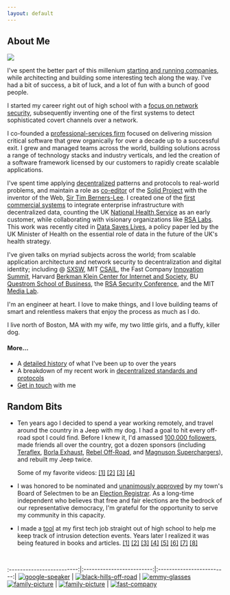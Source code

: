 ```yaml
---
layout: default
---
```


## About Me

<img class="profile-picture" src="assets/images/jwb.png">

I've spent the better part of this millenium [starting and running 
companies](work-history), while architecting and building some interesting tech 
along the way. I've had a bit of success,
a bit of luck, and a lot of fun with a bunch of good people.

I started my career right out of high school with a [focus on network security](work-history#work-intrusic), 
subsequently inventing one of the first systems to detect sophisticated covert 
channels over a network. 

I co-founded a [professional-services firm](work-history#work-jd-services) 
focused on delivering mission critical
software that grew organically for over a decade up to a successful exit.
I grew and managed teams across the world, building solutions across a range 
of technology stacks and industry verticals, and led the creation of a software 
framework licensed by our customers to rapidly create scalable 
applications.

I've spent time applying [decentralized](decentralized) patterns and protocols
to real-world problems, and maintain a role
as [co-editor](https://github.com/solid/process/blob/main/editors.md) of the 
[Solid Project](https://solidproject.org) with the 
inventor of the Web, [Sir Tim Berners-Lee](https://www.w3.org/People/Berners-Lee/).
I created one of the [first commercial systems](work-history#work-jd-decentralized) to 
integrate enterprise infrastructure
with decentralized data, counting the UK [National Health Service](https://nhs.uk)
as an early customer, while collaborating with visionary organizations like
[RSA Labs](https://www.janeirodigital.com/blog/new-partnership-brings-enterprise-security-to-the-decentralized-web/).
This work was recently cited in 
[Data Saves Lives](https://www.gov.uk/government/publications/data-saves-lives-reshaping-health-and-social-care-with-data-draft/data-saves-lives-reshaping-health-and-social-care-with-data-draft#case-study-personal-data-stores),
a policy paper led by the UK Minister of Health on the essential role of data in 
the future of the UK's health strategy.

I've given talks on myriad subjects across the world; from scalable application 
architecture and network security to decentralization and digital identity; 
including @ [SXSW](https://schedule.sxsw.com/2019/speakers/2011886), 
MIT [CSAIL](https://www.csail.mit.edu/), the 
Fast Company [Innovation Summit](https://events.fastcompany.com/innovationfestival19/speakers), 
Harvard [Berkman Klein Center for Internet and Society](https://cyber.harvard.edu/), 
BU [Questrom School of Business](https://www.bu.edu/questrom/),
the [RSA Security Conference](https://www.businesswire.com/news/home/20210512005319/en/Identity-Experts-to-Reveal-How-Organizations-Can-Thrive-in-the-Digital-World-at-RSA-Conference), 
and the MIT [Media Lab](https://www.media.mit.edu/). 

I'm an engineer at heart. I love to make things, and I love building teams of
smart and relentless makers that enjoy the process as much as I do.

I live north of Boston, MA with my wife, my two little girls, and a fluffy, killer dog.

#### More...

* A [detailed history](work-history) of what I've been up to over the years
* A breakdown of my recent work in [decentralized standards and protocols](decentralized)
* [Get in touch](contact) with me

## Random Bits

* Ten years ago I decided to spend a year working remotely, and travel around
  the country in a Jeep with my dog. I had a goal to hit every off-road spot I
  could find. Before I knew it, I'd amassed
  [100,000 followers](https://www.facebook.com/feedthewheels), made friends
  all over the country, got a dozen sponsors
  (including [Teraflex](https://teraflex.com), [Borla Exhaust](https://borla.com),
  [Rebel Off-Road](https://rebeloffroad.com), and
  [Magnuson Superchargers](https://magnusonsuperchargers.com/)), and rebuilt
  my Jeep twice.

  Some of my favorite videos: [[1]](https://www.facebook.com/604236679606875/videos/706929486004260) [[2]](https://www.facebook.com/feedthewheels/videos/1489088674455000)
  [[3]](https://www.facebook.com/feedthewheels/videos/685593428137866) [[4]](https://www.facebook.com/feedthewheels/videos/1149617638402107)

* I was honored to be nominated and
  [unanimously approved](https://middletonma.gov/CivicMedia?VID=363)
  by my town's Board of Selectmen to be an [Election Registrar](https://malegislature.gov/Laws/GeneralLaws/PartI/TitleVIII/Chapter51/Section15). 
  As a long-time independent who believes that free and fair elections are
  the bedrock of our representative democracy, I'm grateful for the opportunity
  to serve my community in this capacity.

* I made a [tool](http://loghog.sourceforge.net/) at my first tech job
  straight out of high school to help me keep track of intrusion detection events.
  Years later I realized it was being featured in books and articles.
  [[1]](https://books.google.com/books?id=ZI1sfn4eJ8oC&pg=PA46#v=onepage&q&f=false)
  [[2]](https://www.zdnet.com/article/detection-and-prevention-6-intrusion-detection-systems-tested/)
  [[3]](http://cybervlad.net/ids/) [[4]](https://www.elsevier.com/books/the-best-damn-firewall-book-period/shinder/978-1-59749-218-8)
  [[5]](https://books.google.com/books?id=AMZMMcS9mpoC) [[6]](https://itwire.com/open-source/breathe-easily-protect-your-linux-box-with-snort.html)
  [[7]](https://books.google.com/books?id=SdDB718VwZcC) [[8]](https://books.google.com/books?id=T3ocDe_aSMgC&pg=PA194#v=onepage&q&f=false)

<br/>

:-------------------------:|:-------------------------:|:-------------------------:|
[![google-speaker](assets/images/google.jpg)](assets/images/google.jpg) | [![black-hills-off-road](assets/images/sd.jpg)](assets/images/sd.jpg) | [![emmy-glasses](assets/images/glasses-small.png)](assets/images/glasses-small.png)  
[![family-picture](assets/images/sxsw-small.png)](assets/images/sxsw.png) | [![family-picture](assets/images/truck-small.png)](assets/images/truck.jpg) | [![fast-company](assets/images/fc.png)](assets/images/fc.png)

<br/>
